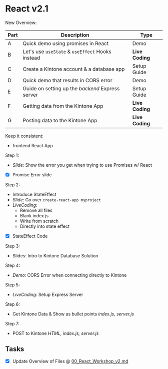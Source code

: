 # React v2.1

New Overview:

| Part | Description                                      | Type            |
| ---- | ------------------------------------------------ | --------------- |
| A    | Quick demo using promises in React               | Demo            |
| B    | Let's use `useState` & `useEffect` Hooks instead | **Live Coding** |
| C    | Create a Kintone account & a database app        | Setup Guide     |
| D    | Quick demo that results in CORS error            | Demo            |
| E    | Guide on setting up the *backend* Express server | Setup Guide     |
| F    | Getting data from the Kintone App                | **Live Coding** |
| G    | Posting data to the Kintone App                  | **Live Coding** |

Keep it consistent:
  - frontend React App

Step 1:
  - *Slide*: Show the error you get when trying to use Promises w/ React
  - [x] Promise Error slide

Step 2:
  - Introduce StateEffect
  - *Slide*: Go over `create-react-app myproject`
  - *LiveCoding*:
    - Remove all files
    - Blank index.js
    - Write from scratch
    - Directly into state effect
  - [x] StateEffect Code

Step 3:
  - Slides: Intro to Kintone Database Solution

Step 4:
  - *Demo*: CORS Error when connecting directly to Kintone

Step 5:
  - *LiveCoding*: Setup Express Server

Step 6:
  - Get Kintone Data & Show as bullet points *index.js, server.js*

Step 7:
  - POST to Kintone *HTML, index.js, server.js*

## Tasks
  - [x] Update Overview of Files @ [00_React_Workshop_v2.md](00_React_Workshop_v2.md)
